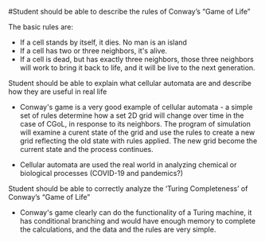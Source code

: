 #Student should be able to describe the rules of Conway’s “Game of Life”

The basic rules are:

*   If a cell stands by itself, it dies.  No man is an island
*   If a cell has two or three neighbors, it's alive.
*   If a cell is dead, but has exactly three neighbors, those three neighbors will work to bring
    it back to life, and it will be live to the next generation.

Student should be able to explain what cellular automata are and describe how they are useful in real life

*   Conway's game is a very good example of cellular automata - a simple set of rules determine how a set 2D grid will change over
    time in the case of CGoL, in response to its neighbors.  The program of simulation will examine a curent state of the grid and use the rules to
    create a new grid reflecting the old state with rules applied.  The new grid become the current state and the process continues.

*    Cellular automata are used the real world in analyzing chemical or biological processes (COVID-19 and pandemics?)

Student should be able to correctly analyze the ‘Turing Completeness’ of Conway’s “Game of Life”

*   Conway's game clearly can do the functionality of a Turing machine, it has conditional branching and would have enough memory to 
    complete the calculations, and the data and the rules are very simple.